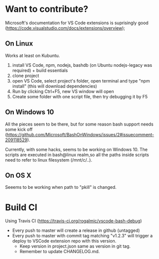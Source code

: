 # Want to contribute?

Microsoft's documentation for VS Code extensions is suprisingly good (https://code.visualstudio.com/docs/extensions/overview);

## On Linux
Works at least on Kubuntu.

1. install VS Code, npm, nodejs, bashdb (on Ubuntu nodejs-legacy was required) + build essentials
2. clone project
3. open VS Code, select project's folder, open terminal and type "npm install" (this will download dependencies)
4. Run by clicking Ctrl+F5, new VS window will open
5. Create some folder with one script file, then try debugging it by F5

## On Windows 10
All the pieces seem to be there, but for some reason bash support needs some kick off (https://github.com/Microsoft/BashOnWindows/issues/2#issuecomment-209118529).

Currently, with some hacks, seems to be working on Windows 10. The scripts are executed in bash@linux realm,so all the paths inside scripts need to refer to linux filesystem (/mnt/c/..).

## On OS X
Seeems to be working when path to "pkill" is changed.

# Build CI

Using Travis CI (https://travis-ci.org/rogalmic/vscode-bash-debug)

- Every push to master will create a release in github (untagged)
- Every push to master with commit tag matching "v1.2.3" will trigger a deploy to VSCode extension repo with this version.
  - Keep version in project.json same as version in git tag.
  - Remember to update CHANGELOG.md.
